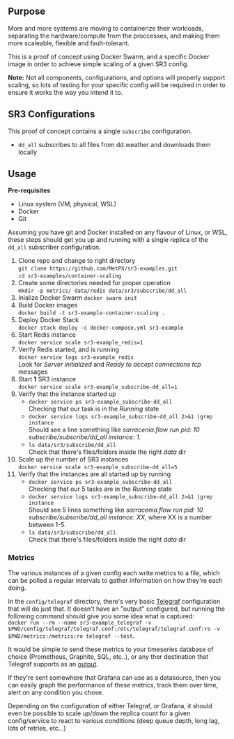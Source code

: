 ## Purpose

More and more systems are moving to containerize their workloads, separating the hardware/compute from the proccesses, and making them more scaleable, flexible and fault-tolerant.

This is a proof of concept using Docker Swarm, and a specific Docker image in order to achieve simple scaling of a given SR3 config.

**Note:** Not all components, configurations, and options will properly support scaling, so lots of testing for your specific config will be required in order to ensure it works the way you intend it to.

## SR3 Configurations

This proof of concept contains a single `subscribe` configuration.

- `dd_all` subscribes to all files from dd.weather and downloads them locally 


## Usage

**Pre-requisites**
- Linux system (VM, physical, WSL)
- Docker
- Git

Assuming you have git and Docker installed on any flavour of Linux, or WSL, these steps should get you up and running with a single replica of the `dd_all` subscriber configuration. 

1. Clone repo and change to right directory  
    `git clone https://github.com/MetPX/sr3-examples.git`  
    `cd sr3-examples/container-scaling`
2. Create some directories needed for proper operation  
    `mkdir -p metrics/ data/redis data/sr3/subscribe/dd_all`
3. Inialize Docker Swarm
    `docker swarm init`
4. Build Docker images  
    `docker build -t sr3-example-container-scaling .`
5. Deploy Docker Stack  
    `docker stack deploy -c docker-compose.yml sr3-example`
6. Start Redis instance  
    `docker service scale sr3-example_redis=1`
7. Verify Redis started, and is running  
    `docker service logs sr3-example_redis`  
    Look for *Server initialized* and *Ready to accept connections tcp* messages
8. Start **1** SR3 instance  
    `docker service scale sr3-example_subscribe-dd_all=1`
9. Verify that the instance started up  
    - `docker service ps sr3-example_subscribe-dd_all`  
        Checking that our task is in the *Running* state  
    - `docker service logs sr3-example_subscribe-dd_all 2>&1 |grep instance`  
        Should see a line something like *sarracenia.flow run pid: 10 subscribe/subscribe/dd_all instance: 1*.
    - `ls data/sr3/subscribe/dd_all`  
        Check that there's files/folders inside the right *data* dir  
10. Scale up the number of SR3 instances  
    `docker service scale sr3-example_subscribe-dd_all=5`  
11. Verify that the instances are all started up by running  
    - `docker service ps sr3-example_subscribe-dd_all`  
        Checking that our 5 tasks are in the *Running* state 
    - `docker service logs sr3-example_subscribe-dd_all 2>&1 |grep instance`    
        Should see 5 lines something like *sarracenia.flow run pid: 10 subscribe/subscribe/dd_all instance: XX*, where XX is a number between 1-5.
    - `ls data/sr3/subscribe/dd_all`  
        Check that there's files/folders inside the right *data* dir

### Metrics

The various instances of a given config each write metrics to a file, which can be polled a regular intervals to gather information on how they're each doing.

In the `config/telegraf` directory, there's very basic [Telegraf](https://github.com/influxdata/telegraf/tree/master) configuration that will do just that. It doesn't have an "output" configured, but running the following command should give you some idea what is captured:  
`docker run --rm --name sr3-example_telegraf -v $PWD/config/telegraf/telegraf.conf:/etc/telegraf/telegraf.conf:ro -v $PWD/metrics:/metrics:ro telegraf --test`.

It would be simple to send these metrics to your timeseries database of choice (Prometheus, Graphite, SQL, etc..), or any ther destination that Telegraf supports as an [output](https://github.com/influxdata/telegraf/tree/master/plugins/outputs).

If they're sent somewhere that Grafana can use as a datasource, then you can easily graph the performance of these metrics, track them over time, alert on any condition you chose.

Depending on the configuration of either Telegraf, or Grafana, it should even be possible to scale up/down the replica count for a given config/service to react to various conditions (deep queue depth, long lag, lots of retries, etc...)